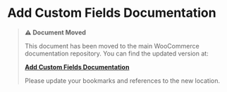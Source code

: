 # Add Custom Fields Documentation

> **⚠️ Document Moved**
> 
> This document has been moved to the main WooCommerce documentation repository. You can find the updated version at:
> 
> **[Add Custom Fields Documentation](https://github.com/woocommerce/woocommerce/tree/trunk/docs/apis/store-api/extending-store-api/extend-store-api-add-custom-fields.md)**
> 
> Please update your bookmarks and references to the new location.
